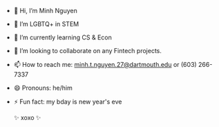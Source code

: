 - 👋 Hi, I’m Minh Nguyen
- 👀 I’m LGBTQ+ in STEM
- 🌱 I’m currently learning CS & Econ
- 💞️ I’m looking to collaborate on any Fintech projects.
- 📫 How to reach me: minh.t.nguyen.27@dartmouth.edu or (603) 266-7337
- 😄 Pronouns: he/him
- ⚡ Fun fact: my bday is new year's eve

  ✨ xoxo ✨

<!---
Minh-Nguyen-2005/Minh-Nguyen-2005 is a ✨ special ✨ repository
--->
